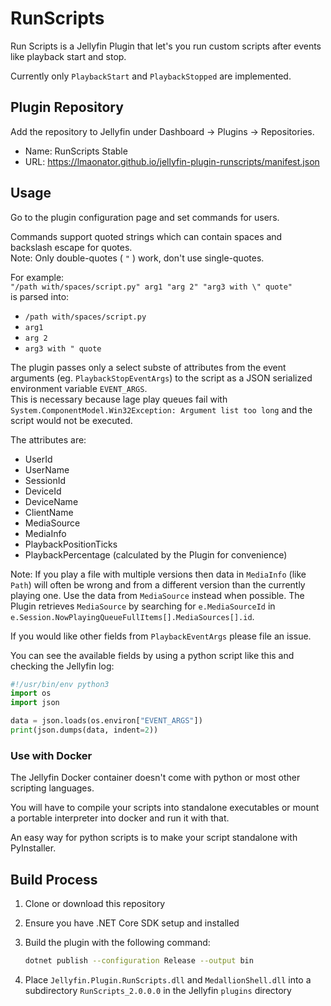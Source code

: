# RunScripts

Run Scripts is a Jellyfin Plugin that let's you run custom scripts
after events like playback start and stop.

Currently only `PlaybackStart` and `PlaybackStopped` are implemented.

## Plugin Repository

Add the repository to Jellyfin under Dashboard -> Plugins -> Repositories.

- Name: RunScripts Stable
- URL: <https://lmaonator.github.io/jellyfin-plugin-runscripts/manifest.json>

## Usage

Go to the plugin configuration page and set commands for users.

Commands support quoted strings which can contain spaces and backslash escape for quotes.  
Note: Only double-quotes ( `"` ) work, don't use single-quotes.

For example:  
`"/path with/spaces/script.py" arg1 "arg 2" "arg3 with \" quote"`  
is parsed into:

- `/path with/spaces/script.py`
- `arg1`
- `arg 2`
- `arg3 with " quote`

The plugin passes only a select subste of attributes from the event arguments
(eg. `PlaybackStopEventArgs`) to the script as a JSON serialized environment
variable `EVENT_ARGS`.  
This is necessary because lage play queues fail with `System.ComponentModel.Win32Exception: Argument list too long` and the script would not be executed.

The attributes are:

- UserId
- UserName
- SessionId
- DeviceId
- DeviceName
- ClientName
- MediaSource
- MediaInfo
- PlaybackPositionTicks
- PlaybackPercentage (calculated by the Plugin for convenience)

Note: If you play a file with multiple versions then data in `MediaInfo` (like `Path`)
will often be wrong and from a different version than the currently playing one.
Use the data from `MediaSource` instead when possible.
The Plugin retrieves `MediaSource` by searching for `e.MediaSourceId` in `e.Session.NowPlayingQueueFullItems[].MediaSources[].id`.

If you would like other fields from `PlaybackEventArgs` please file an issue.

You can see the available fields by using a python script like this
and checking the Jellyfin log:

```python
#!/usr/bin/env python3
import os
import json

data = json.loads(os.environ["EVENT_ARGS"])
print(json.dumps(data, indent=2))
```

### Use with Docker

The Jellyfin Docker container doesn't come with python or most other
scripting languages.

You will have to compile your scripts into standalone executables or
mount a portable interpreter into docker and run it with that.

An easy way for python scripts is to make your script standalone with
PyInstaller.

## Build Process

1. Clone or download this repository

2. Ensure you have .NET Core SDK setup and installed

3. Build the plugin with the following command:

    ```sh
    dotnet publish --configuration Release --output bin
    ```

4. Place `Jellyfin.Plugin.RunScripts.dll` and `MedallionShell.dll` into
    a subdirectory `RunScripts_2.0.0.0` in the Jellyfin `plugins` directory
